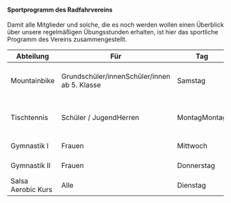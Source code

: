 #### Sportprogramm des Radfahrvereins

Damit alle Mitglieder und solche, die es noch werden wollen einen Überblick über unsere regelmäßigen
Übungsstunden erhalten, ist hier das sportliche Programm des Vereins zusammengestellt.

| Abteilung          | Für                                          | Tag          | Uhrzeit             | Ort         | Leitung            |
| ------------------ | -------------------------------------------- | ------------ | ------------------- | ----------- | ------------------ |
| Mountainbike       | Grundschüler/innenSchüler/innen ab 5. Klasse | Samstag      | 10:00 Uhr 11:00 Uhr | Radrennbahn | Ferdinand Breit    |
| Tischtennis        | Schüler / JugendHerren                       | MontagMontag | 16:00 Uhr 19:00 Uhr | Turnhalle   | Christa Reischmann |
| Gymnastik I        | Frauen                                       | Mittwoch     | 20:00 Uhr           | Turnhalle   | NN                 |
| Gymnastik II       | Frauen                                       | Donnerstag   | 19:30 Uhr           | Turnhalle   | Christa König      |
| Salsa Aerobic Kurs | Alle                                         | Dienstag     | 19:00 Uhr           | Turnhalle   | Galina Bauer       |
